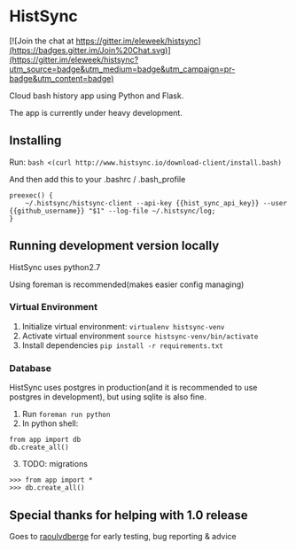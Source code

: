 # HistSync

[![Join the chat at https://gitter.im/eleweek/histsync](https://badges.gitter.im/Join%20Chat.svg)](https://gitter.im/eleweek/histsync?utm_source=badge&utm_medium=badge&utm_campaign=pr-badge&utm_content=badge)

Cloud bash history app using Python and Flask.

The app is currently under heavy development.

## Installing

Run: 
```bash <(curl http://www.histsync.io/download-client/install.bash)```

And then add this to your .bashrc / .bash_profile

```
preexec() {
    ~/.histsync/histsync-client --api-key {{hist_sync_api_key}} --user {{github_username}} "$1" --log-file ~/.histsync/log;
}
``` 

## Running development version locally

HistSync uses python2.7

Using foreman is recommended(makes easier config managing)

### Virtual Environment

1. Initialize virtual environment: ```virtualenv histsync-venv```
2. Activate virtual environment ```source histsync-venv/bin/activate```
3. Install dependencies ```pip install -r requirements.txt```

### Database

HistSync uses postgres in production(and it is recommended to use postgres in development), but using sqlite is also fine.

1. Run ```foreman run python```
2. In python shell: 
```
from app import db
db.create_all()
```
3. TODO: migrations


```
>>> from app import *
>>> db.create_all()
```

## Special thanks for helping with 1.0 release

Goes to [raoulvdberge](https://github.com/raoulvdberge) for early testing, bug reporting & advice

